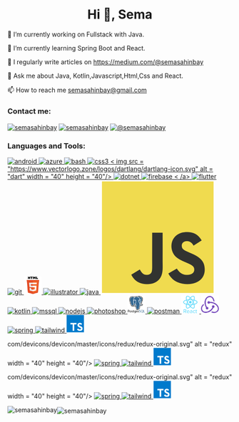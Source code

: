 <h1 align="center">Hi 👋, Sema</h1>
🔭 I’m currently working on Fullstack with Java.

🌱 I’m currently learning Spring Boot and React.

📝 I regularly write articles on https://medium.com/@semasahinbay

💬 Ask me about Java, Kotlin,Javascript,Html,Css and React.

📫 How to reach me semasahinbay@gmail.com
<h3 align="left">Contact me:</h3>
<p align="left">
<a href="https: //linkedin.com/in/semasahinbay" target = "blank"><img align = "center" src = "https://raw.githubusercontent.com/rahuldkjain/github-profile-readme-generator/master/src/ Images/icons/Social/linked-in-alt.svg" alt="semasahinbay" height="30" width="40" /></a>
<a href="https://stackoverflow.com/users/ semasahinbay" target = "boş"><img align = "center" src = "https://raw.githubusercontent.com/rahuldkjain/github-profile-readme-generator/master/src/images/icons/Social/stack- overflow.svg" alt = "semasahinbay" height = "30" genişlik = "40" /></a>
<a href = "https://medium.com/@semasahinbay" target = "blank"><img align ="center" src = "https://raw.githubusercontent.com/rahuldkjain/github-profile-readme-generator/master/src/images/icons/Social/medium.svg" alt = "@semasahinbay" height = 30" width="40" /></a>
</p>

<h3 align="left">Languages and Tools:</h3>
<p align = "left"> <a href = "https://developer.android.com" target = "_blank" rel = "noreferrer"> <img src = "https://raw.githubusercontent.com/devicons /devicon/master/icons/android/android-original-wordmark.svg" alt = "android" width = "40" height = "40"/> </a> <a href = "https://azure.microsoft .com/en-in/" target = "_blank" rel = "noreferrer"> <img src = "https://www.vectorlogo.zone/logos/microsoft_azure/microsoft_azure-icon.svg" alt = "azure" genişlik ="40" height = "40"/> </a> <a href = "https://www.gnu.org/software/bash/" target = "_blank" rel = "noreferrer"> <img src= "https://www.vectorlogo.zone/logos/gnu_bash/gnu_bash-icon.svg" alt = "bash" width = "40" height = "40"/> </a> <a href = "https:/ /www.w3schools.com/css/" target = "_blank" rel = "noreferrer"> <img src = "https://raw.githubusercontent.com/devicons/devicon/master/icons/css3/css3-original- wordmark.svg" alt = "css3" width = "40" height = "40"/> </a> <a href = "https://dart.dev" target = "_blank" rel = "noreferrer"> < img src = "https://www.vectorlogo.zone/logos/dartlang/dartlang-icon.svg" alt = "dart" width = "40" height = "40"/> </a> <a href = " https://dotnet.microsoft.com/" target = "_blank" rel = "noreferrer"> <img src = "https://raw.githubusercontent.com/devicons/devicon/master/icons/dot-net/dot -net-original-wordmark.svg" alt = "dotnet" width = "40" height = "40"/> </a> <a href = "https://firebase.google.com/" target = "_blank " rel = "noreferrer"> <img src = "https://www.vectorlogo.zone/logos/firebase/firebase-icon.svg" alt = "firebase" width = "40" height = "40"/> < /a> <a href = "https://flutter.dev" target = "_blank" rel = "noreferrer"> <img src = "https://www.vectorlogo.zone/logos/flutterio/flutterio-icon. svg" alt = "flutter" width = "40" height = "40"/> </a> <a href = "https://git-scm.com/" target = "_blank" rel = "noreferrer"> <img src = "https://www.vectorlogo.zone/logos/git-scm/git-scm-icon.svg" alt = "git" width = "40" height = "40"/> </a> <a href="https://www.w3.org/html/" target = "_blank" rel = "noreferrer"> <img src = "https://raw.githubusercontent.com/devicons/devicon/master/icons/html5/html5-original-wordmark.svg" alt ="html5" width = "40" height = "40"/> </a> <a href = "https://www.adobe.com/in/products/illustrator.html" target = "_blank" rel= "noreferrer"> <img src = "https://www.vectorlogo.zone/logos/adobe_illustrator/adobe_illustrator-icon.svg" alt = "illustrator" width = "40" height = "40"/> </a> <a href = "https://www.java.com" target = "_blank" rel = "noreferrer"> <img src = "https://raw.githubusercontent.com/devicons/devicon/master/icons/java /java-original.svg" alt = "java" width = "40" height = "40"/> </a> <a href = "https://developer.mozilla.org/en-US/docs/Web /JavaScript" target = "_blank" rel = "noreferrer"> <img src = "https://raw.githubusercontent.com/devicons/devicon/master/icons/javascript/javascript-original.svg" alt = "javascript" genişlik = "40" yükseklik = "40"/> </a> <a href = "https://kotlinlang.org" target = "_blank" rel = "noreferrer"> <img src = "https://www .vectorlogo.zone/logos/kotlinlang/kotlinlang-icon.svg" alt = "kotlin" width = "40" height = "40"/> </a> <a href = "https://www.microsoft.com /en-us/sql-server" target = "_blank" rel = "noreferrer"> <img src = "https://www.svgrepo.com/show/303229/microsoft-sql-server-logo.svg" alt ="mssql" width = "40" height = "40"/> </a> <a href = "https://nodejs.org" target = "_blank" rel = "noreferrer"> <img src = "https ://raw.githubusercontent.com/devicons/devicon/master/icons/nodejs/nodejs-original-wordmark.svg" alt = "nodejs" width = "40" height = "40"/> </a> <a href = "https://www.photoshop.com/en" target = "_blank" rel = "noreferrer"> <img src = "https://raw.githubusercontent.com/devicons/devicon/master/icons/photoshop /photoshop-line.svg" alt = "photoshop" width = "40" height = "40"/> </a> <a href = "https://www.postgresql.org" target = "_blank" rel= "noreferrer"> <img src="https://raw.githubusercontent.com/devicons/devicon/master/icons/postgresql/postgresql-original-wordmark.svg" alt = "postgresql" width = "40" height = "40"/> </a> <a href = "https://postman.com" target = "_blank" rel = "noreferrer"> <img src ="https://www.vectorlogo.zone/logos/getpostman/getpostman-icon.svg" alt = "postman" width = "40" height = "40"/> </a> <a href = "https: //reactjs.org/" target = "_blank" rel = "noreferrer"> <img src = "https://raw.githubusercontent.com/devicons/devicon/master/icons/react/react-original-wordmark.svg " alt = "react" width = "40" height = "40"/> </a> <a href = "https://redux.js.org" target = "_blank" rel = "noreferrer"> <img src = "https://raw.githubusercontent.com/devicons/devicon/master/icons/redux/redux-original.svg" alt = "redux" width = "40" height = "40"/> </a> <a href = "https://spring.io/" target = "_blank" rel = "noreferrer"> <img src = "https://www.vectorlogo.zone/logos/springio/springio-icon.svg" alt = "spring" width = "40" height = "40"/> </a> <a href = "https://tailwindcss.com/" target = "_blank" rel = "noreferrer"> <img src= "https://www.vectorlogo.zone/logos/tailwindcss/tailwindcss-icon.svg" alt = "tailwind" width = "40" height = "40"/> </a> <a href = "https:/ /www.typescriptlang.org/" target = "_blank" rel = "noreferrer"> <img src = "https://raw.githubusercontent.com/devicons/devicon/master/icons/typescript/typescript-original.svg" alt = "typescript" width = "40" height = "40"/> </a> </p>com/devicons/devicon/master/icons/redux/redux-original.svg" alt = "redux" width = "40" height = "40"/> </a> <a href = "https://spring. io/" target = "_blank" rel = "noreferrer"> <img src = "https://www.vectorlogo.zone/logos/springio/springio-icon.svg" alt = "spring" width = "40" yükseklik ="40"/> </a> <a href = "https://tailwindcss.com/" target = "_blank" rel = "noreferrer"> <img src = "https://www.vectorlogo.zone/ logos/tailwindcss/tailwindcss-icon.svg" alt = "tailwind" width = "40" height = "40"/> </a> <a href = "https://www.typescriptlang.org/" target = " _blank" rel = "noreferrer"> <img src = "https://raw.githubusercontent.com/devicons/devicon/master/icons/typescript/typescript-original.svg" alt = "typescript" width = "40" yükseklik ="40"/> </a> </p>com/devicons/devicon/master/icons/redux/redux-original.svg" alt = "redux" width = "40" height = "40"/> </a> <a href = "https://spring. io/" target = "_blank" rel = "noreferrer"> <img src = "https://www.vectorlogo.zone/logos/springio/springio-icon.svg" alt = "spring" width = "40" yükseklik ="40"/> </a> <a href = "https://tailwindcss.com/" target = "_blank" rel = "noreferrer"> <img src = "https://www.vectorlogo.zone/ logos/tailwindcss/tailwindcss-icon.svg" alt = "tailwind" width = "40" height = "40"/> </a> <a href = "https://www.typescriptlang.org/" target = " _blank" rel = "noreferrer"> <img src = "https://raw.githubusercontent.com/devicons/devicon/master/icons/typescript/typescript-original.svg" alt = "typescript" width = "40" yükseklik ="40"/> </a> </p>

<p><img align = "left" src = "https://github-readme-stats.vercel.app/api/top-langs?username=semasahinbay&show_icons=true&locale=en&layout=compact" alt = "semasahinbay" /> </p>

<p> <img align = "center" src = "https://github-readme-stats.vercel.app/api?username=semasahinbay&show_icons=true&locale=en" alt = "semasahinbay" /> </p>
